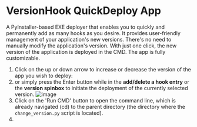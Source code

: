 # VersionHook QuickDeploy App
A PyInstaller-based EXE deployer that enables you to quickly and permanently add as many hooks as you desire. It provides user-friendly management of your application's new versions. There's no need to manually modify the application's version. With just one click, the new version of the application is deployed in the CMD. The app is fully customizable.
1. Click on the up or down arrow to increase or decrease the version of the app you wish to deploy:
2. or simply press the Enter button while in the **add/delete a hook entry** or the **version spinbox** to initiate the deployment of the currently selected version.
![image](https://github.com/maxovsee/exe_deployer/assets/80675065/bd8c1947-9dd8-44b9-be38-f2de15efa7d1)
3. Click on the 'Run CMD' button to open the command line, which is already navigated (cd) to the parent directory (the directory where the `change_version.py` script is located).
5. 
